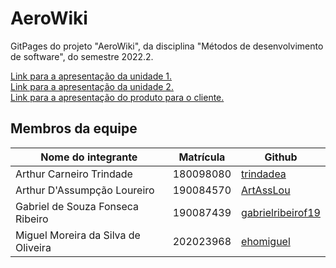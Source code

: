 # AeroWiki

GitPages do projeto "AeroWiki", da disciplina "Métodos de desenvolvimento de software", do semestre 2022.2.

<a href="https://www.youtube.com/watch?v=Z9P06O2Z-KA"> Link para a apresentação da unidade 1.</a>
<br>
<a href="https://youtu.be/SqbOQjjPxpY"> Link para a apresentação da unidade 2.</a>
<br>
<a href="https://www.youtube.com/watch?v=xeLSqw1WdJU"> Link para a apresentação do produto para o cliente.</a>


## Membros da equipe

| Nome do integrante                  | Matrícula | Github                                                       |
| ----------------------------------- | --------- | ------------------------------------------------------------ |
| Arthur Carneiro Trindade            | 180098080 | <a href="https://github.com/trindadea"> trindadea </a>       |
| Arthur D'Assumpção Loureiro         | 190084570 | <a href="https://github.com/ArtAssLou"> ArtAssLou</a>        |
| Gabriel de Souza Fonseca Ribeiro    | 190087439 | <a href="https://github.com/gabrielribeirof19"> gabrielribeirof19</a> |
| Miguel Moreira da Silva de Oliveira | 202023968 | <a href="https://github.com/ehomiguel"> ehomiguel</a>        |

